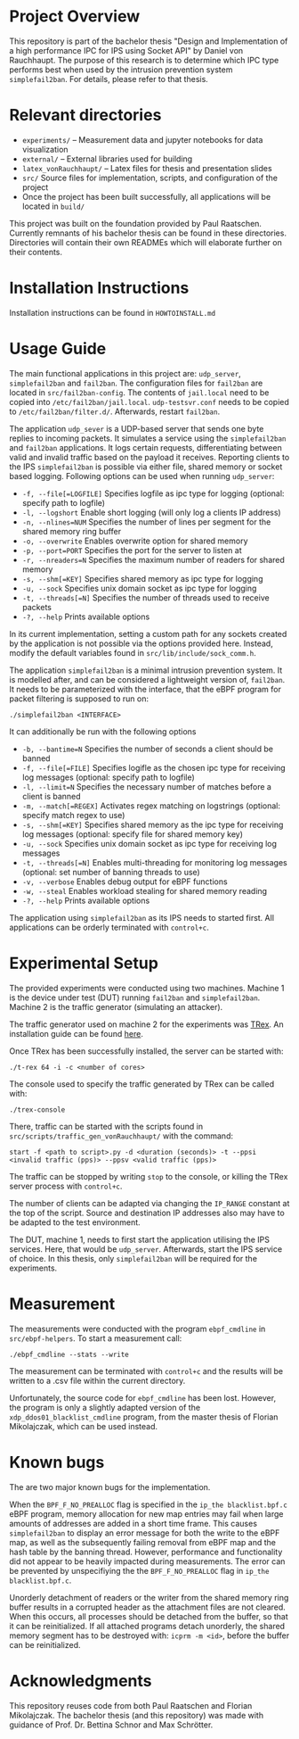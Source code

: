 # Project Overview
This repository is part of the bachelor thesis "Design and Implementation of a high performance IPC for IPS using Socket API" by Daniel von Rauchhaupt.
The purpose of this research is to determine which IPC type performs best when used by the intrusion prevention system `simplefail2ban`.
For details, please refer to that thesis.


# Relevant directories
- `experiments/` – Measurement data and jupyter notebooks for data visualization
- `external/` – External libraries used for building
- `latex_vonRauchhaupt/` – Latex files for thesis and presentation slides
- `src/` Source files for implementation, scripts, and configuration of the project
- Once the project has been built successfully, all applications will be located in `build/`

This project was built on the foundation provided by Paul Raatschen.
Currently remnants of his bachelor thesis can be found in these directories.
Directories will contain their own READMEs which will elaborate further on their contents.


# Installation Instructions
Installation instructions can be found in `HOWTOINSTALL.md`


# Usage Guide
The main functional applications in this project are: `udp_server`, `simplefail2ban` and `fail2ban`.
The configuration files for `fail2ban` are located in `src/fail2ban-config`.
The contents of `jail.local` need to be copied into `/etc/fail2ban/jail.local`.
`udp-testsvr.conf` needs to be copied to `/etc/fail2ban/filter.d/`.
Afterwards, restart `fail2ban`.

The application `udp_sever` is a UDP-based server that sends one byte replies to incoming packets.
It simulates a service using the `simplefail2ban` and `fail2ban` applications.
It logs certain requests, differentiating between valid and invalid traffic based on the payload it receives.
Reporting clients to the IPS `simplefail2ban` is possible via either file, shared memory or socket based logging.
Following options can be used when running `udp_server`:
-  `-f, --file[=LOGFILE]`	Specifies logfile as ipc type for logging (optional: specify path to logfile)
-  `-l, --logshort`		    Enable short logging (will only log a clients IP address)
-  `-n, --nlines=NUM`		Specifies the number of lines per segment for the    shared memory ring buffer
-  `-o, --overwrite`		Enables overwrite option for shared memory
-  `-p, --port=PORT`		Specifies the port for the server to listen at
-  `-r, --nreaders=N`		Specifies the maximum number of readers for shared memory
-  `-s, --shm[=KEY]`		Specifies shared memory as ipc type for logging
-  `-u, --sock`			    Specifies unix domain socket as ipc type for logging
-  `-t, --threads[=N]`		Specifies the number of threads used to receive packets
-  `-?, --help`			    Prints available options

In its current implementation, setting a custom path for any sockets created by the application is not possible via the options provided here.
Instead, modify the default variables found in `src/lib/include/sock_comm.h`.


The application `simplefail2ban` is a minimal intrusion prevention system.
It is modelled after, and can be considered a lightweight version of, `fail2ban`.
It needs to be parameterized with the interface, that the eBPF program for packet filtering is supposed to run on:

`./simplefail2ban <INTERFACE>`

It can additionally be run with the following options
-  `-b, --bantime=N`		Specifies the number of seconds a client should be banned
-  `-f, --file[=FILE]`		Specifies logifle as the chosen ipc type for receiving log messages (optional: specify path to logfile)
-  `-l, --limit=N`		    Specifies the necessary number of matches before a client is banned
-  `-m, --match[=REGEX]`	Activates regex matching on logstrings (optional: specify match regex to use)
-  `-s, --shm[=KEY]`		Specifies shared memory as the ipc type for receiving log messages (optional: specify file for shared memory key)
-  `-u, --sock`			    Specifies unix domain socket as ipc type for receiving log messages
-  `-t, --threads[=N]`		Enables multi-threading for monitoring log messages (optional: set number of banning threads to use)
-  `-v, --verbose`		    Enables debug output for eBPF functions
-  `-w, --steal`		    Enables workload stealing for shared memory reading
-  `-?, --help`			    Prints available options

The application using `simplefail2ban` as its IPS needs to started first.
All applications can be orderly terminated with `control+c`.


# Experimental Setup
The provided experiments were conducted using two machines.
Machine 1 is the device under test (DUT) running `fail2ban` and `simplefail2ban`. Machine 2 is the traffic generator (simulating an attacker).

The traffic generator used on machine 2 for the experiments was [TRex](https://trex-tgn.cisco.com/).
An installation guide can be found [here](https://trex-tgn.cisco.com/trex/doc/trex_manual.html#_download_and_installation).

Once TRex has been successfully installed, the server can be started with:

`./t-rex 64 -i -c <number of cores>`

The console used to specify the traffic generated by TRex can be called with:

`./trex-console`

There, traffic can be started with the scripts found in `src/scripts/traffic_gen_vonRauchhaupt/` with the command: 

`start -f <path to script>.py -d <duration (seconds)> -t --ppsi <invalid traffic (pps)> --ppsv <valid traffic (pps)>`

The traffic can be stopped by writing `stop` to the console, or killing the TRex server process with `control+c`.

The number of clients can be adapted via changing the `IP_RANGE` constant at the top of the script.
Source and destination IP addresses also may have to be adapted to the test environment.

The DUT, machine 1,  needs to first start the application utilising the IPS services.
Here, that would be `udp_server`.
Afterwards, start the IPS service of choice.
In this thesis, only `simplefail2ban` will be required for the experiments.


# Measurement
The measurements were conducted with the program `ebpf_cmdline` in `src/ebpf-helpers`.
To start a measurement call:

`./ebpf_cmdline --stats --write`

The measurement can be terminated with `control+c` and the results will be written to a .csv file within the current directory.

Unfortunately, the source code for `ebpf_cmdline` has been lost.
However, the program is only a slightly adapted version of the `xdp_ddos01_blacklist_cmdline` program, from the master thesis of Florian Mikolajczak, which can be used instead.


# Known bugs
The are two major known bugs for the implementation. 

When the `BPF_F_NO_PREALLOC` flag is specified in the `ip_the blacklist.bpf.c` eBPF program, memory allocation for new map entries may fail when large amounts of addresses are added in a short time frame.
This causes `simplefail2ban` to display an error message for both the write to the eBPF map, as well as the subsequently failing removal from eBPF map and the hash table by the banning thread. 
However, performance and functionality did not appear to be heavily impacted during measurements.
The error can be prevented by unspecifiying the the `BPF_F_NO_PREALLOC` flag in `ip_the blacklist.bpf.c`.

Unorderly detachment of readers or the writer from the shared memory ring buffer results in a corrupted header as the attachment files are not cleared.
When this occurs, all processes should be detached from the buffer, so that it can be reinitialized.
If all attached programs detach unorderly, the shared memory segment has to be destroyed with: `icprm -m <id>`, before the buffer can be reinitialized.


# Acknowledgments
This repository reuses code from both Paul Raatschen and Florian Mikolajczak.
The bachelor thesis (and this repository) was made with guidance of Prof. Dr. Bettina Schnor and Max Schrötter.